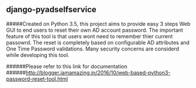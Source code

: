## django-pyadselfservice
#####Created on Python 3.5, this project aims to provide easy 3 steps Web GUI to end users to reset their own AD account password. The important feature of this tool is that users wont need to remember thier current passowrd. The reset is completely based on configurable AD attributes and One Time Password validations. Many security concerns are considerd while developing this tool.

######Please refer to this link for documentation
######http://blogger.iamamazing.in/2016/10/web-based-python3-password-reset-tool.html
